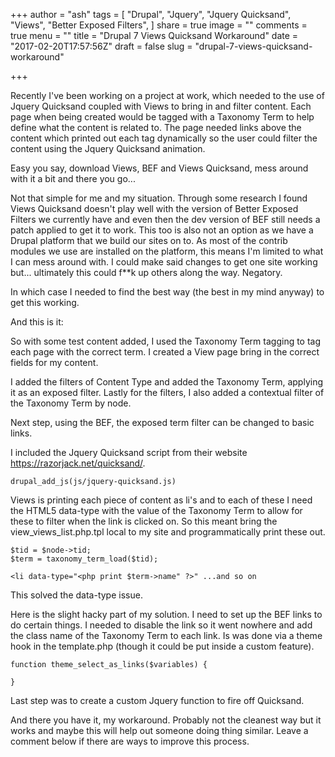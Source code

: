 +++
author = "ash"
tags = [
  "Drupal",
  "Jquery",
  "Jquery Quicksand",
  "Views",
  "Better Exposed Filters",
]
share = true
image = ""
comments = true
menu = ""
title = "Drupal 7 Views Quicksand Workaround"
date = "2017-02-20T17:57:56Z"
draft = false
slug = "drupal-7-views-quicksand-workaround"

+++

Recently I've been working on a project at work, which needed to the use of Jquery Quicksand coupled with Views to bring in and filter content. Each page when being created would be tagged with a Taxonomy Term to help define what the content is related to. The page needed links above the content which printed out each tag dynamically so the user could filter the content using the Jquery Quicksand animation.

Easy you say, download Views, BEF and Views Quicksand, mess around with it a bit and there you go...

Not that simple for me and my situation. Through some research I found Views Quicksand doesn't play well with the version of Better Exposed Filters we currently have and even then the dev version of BEF still needs a patch applied to get it to work. This too is also not an option as we have a Drupal platform that we build our sites on to. As most of the contrib modules we use are installed on the platform, this means I'm limited to what I can mess around with. I could make said changes to get one site working but... ultimately this could f**k up others along the way. Negatory.

In which case I needed to find the best way (the best in my mind anyway) to get this working.

And this is it:

So with some test content added, I used the Taxonomy Term tagging to tag each page with the correct term. I created a View page bring in the correct fields for my content.

<!--image-->

I added the filters of Content Type and added the Taxonomy Term, applying it as an exposed filter.
Lastly for the filters, I also added a contextual filter of the Taxonomy Term by node.

Next step, using the BEF, the exposed term filter can be changed to basic links.

<!--image-->

I included the Jquery Quicksand script from their website <a href="https://razorjack.net/quicksand/">https://razorjack.net/quicksand/</a>.

```
drupal_add_js(js/jquery-quicksand.js)
```

Views is printing each piece of content as li's and to each of these I need the HTML5 data-type with the value of the Taxonomy Term to allow for these to filter when the link is clicked on. So this meant bring the view_views_list.php.tpl local to my site and programmatically print these out.

```
$tid = $node->tid;
$term = taxonomy_term_load($tid);

<li data-type="<php print $term->name" ?>" ...and so on
```

This solved the data-type issue.

Here is the slight hacky part of my solution. I need to set up the BEF links to do certain things. I needed to disable the link so it went nowhere and add the class name of the Taxonomy Term to each link. Is was done via a theme hook in the template.php (though it could be put inside a custom feature).

```
function theme_select_as_links($variables) {

}
```

Last step was to create a custom Jquery function to fire off Quicksand.

And there you have it, my workaround. Probably not the cleanest way but it works and maybe this will help out someone doing thing similar. Leave a comment below if there are ways to improve this process.

